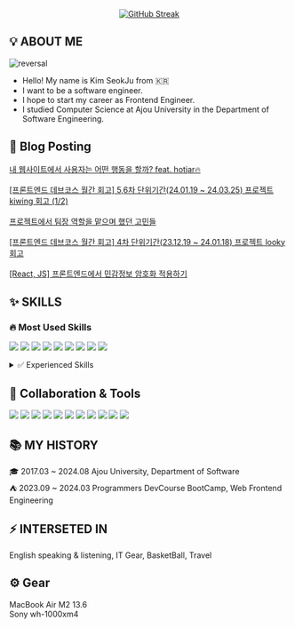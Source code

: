 <div align="center">
  <a href="https://git.io/streak-stats">
    <img src="https://streak-stats.demolab.com?user=sojuso" alt="GitHub Streak">
  </a>
</div>

## 💡 ABOUT ME
![reversal](https://capsule-render.vercel.app/api?type=Soft&reversal=true&color=gradient&text=SoJuSo)
- Hello! My name is Kim SeokJu from 🇰🇷
- I want to be a software engineer.
- I hope to start my career as Frontend Engineer.
- I studied Computer Science at Ajou University in the Department of Software Engineering.

## 📄 Blog Posting
<div align="left">
<a href="https://shqpdltm.tistory.com/49" target="_blank">내 웹사이트에서 사용자는 어떤 행동을 할까? feat. hotjar🔥</a>
<br />
<br />
<a href="https://shqpdltm.tistory.com/47" target="_blank">[프론트엔드 데브코스 월간 회고] 5,6차 단위기간(24.01.19 ~ 24.03.25) 프로젝트 kiwing 회고 (1/2)</a>
<br />
<br />
<a href="https://shqpdltm.tistory.com/46" target="_blank">프로젝트에서 팀장 역할을 맡으며 했던 고민들</a>
<br />
<br />
<a href="https://shqpdltm.tistory.com/45" target="_blank">[프론트엔드 데브코스 월간 회고] 4차 단위기간(23.12.19 ~ 24.01.18) 프로젝트 looky 회고</a>
<br />
<br />
<a href="https://shqpdltm.tistory.com/44" target="_blank">[React, JS] 프론트엔드에서 민감정보 암호화 적용하기</a>
</div>

## ✨ SKILLS
### 🔥 Most Used Skills
<img src="https://img.shields.io/badge/HTML5-e34f26?style=flat&logo=html5&logoColor=white"/> <img src="https://img.shields.io/badge/CSS-1572B6?style=flat&logo=css3&logoColor=white"/> <img src="https://img.shields.io/badge/JavaScript-F7DF1E?style=flat&logo=JavaScript&logoColor=white&"/> <img src="https://img.shields.io/badge/TypeScript-3178C6?style=flat&logo=TypeScript&logoColor=white&"/> <img src="https://img.shields.io/badge/React-61DAFB?style=flat&logo=React&logoColor=white&"/> <img src="https://img.shields.io/badge/Redux-764ABC?style=flat&logo=Redux&logoColor=white&"/> <img src="https://img.shields.io/badge/Styled_Components-DB7093?style=flat&logo=Styled-Components&logoColor=white&"/> <img src="https://img.shields.io/badge/Sass-CC6699?style=flat&logo=Sass&logoColor=white"/> <img src="https://img.shields.io/badge/Postman-FF6C37?style=flat&logo=Postman&amp;logoColor=white">

<details>
<summary>✅ Experienced Skills</summary>
 
<img src="https://img.shields.io/badge/Vue-4FC08D?style=flat&logo=Vue.js&logoColor=white"/> <img src="https://img.shields.io/badge/Tailwind CSS-06B6D4?style=flat&logo=Tailwind CSS&logoColor=white"/> <img src="https://img.shields.io/badge/React Native-61DAFB?style=flat&logo=React&logoColor=black"/> <img src="https://img.shields.io/badge/Storybook-FF4785?style=flat&logo=Storybook&logoColor=white"/> <img src="https://img.shields.io/badge/Android-3DDC84?style=flat&logo=android&logoColor=white"/> <img src="https://img.shields.io/badge/Three.js-000000?style=flat&logo=threedotjs&logoColor=white"/> <img src="https://img.shields.io/badge/D3.js-F9A03C?style=flat&logo=D3.js&logoColor=white"/> <img src="https://img.shields.io/badge/Java-007396?style=flat&logo=Java&logoColor=white"/> <img src="https://img.shields.io/badge/Python-3776AB?style=flat&logo=Python&logoColor=white"/>
</details>

<!-- ### ✅ Experienced Skills
<img src="https://img.shields.io/badge/Vue-4FC08D?style=flat&logo=Vue.js&logoColor=white"/> <img src="https://img.shields.io/badge/Tailwind CSS-06B6D4?style=flat&logo=Tailwind CSS&logoColor=white"/> <img src="https://img.shields.io/badge/React Native-61DAFB?style=flat&logo=React&logoColor=black"/> <img src="https://img.shields.io/badge/Storybook-FF4785?style=flat&logo=Storybook&logoColor=white"/> <img src="https://img.shields.io/badge/Android-3DDC84?style=flat&logo=android&logoColor=white"/> <img src="https://img.shields.io/badge/Three.js-000000?style=flat&logo=threedotjs&logoColor=white"/> <img src="https://img.shields.io/badge/D3.js-F9A03C?style=flat&logo=D3.js&logoColor=white"/> <img src="https://img.shields.io/badge/Java-007396?style=flat&logo=Java&logoColor=white"/> <img src="https://img.shields.io/badge/Python-3776AB?style=flat&logo=Python&logoColor=white"/> -->


## 🤝 Collaboration & Tools
<img src="https://img.shields.io/badge/Git-F05032?style=flat&logo=git&logoColor=white"/> <img src="https://img.shields.io/badge/GitHub-181717?style=flat&logo=GitHub&logoColor=white"/> <img src="https://img.shields.io/badge/Visual Studio Code-007ACC?style=flat&logo=Visual Studio Code&logoColor=white"/> <img src="https://img.shields.io/badge/Ubuntu-E95420?style=flat&logo=Ubuntu&logoColor=white"/> <img src="https://img.shields.io/badge/Slack-4A154B?style=flat&logo=Slack&logoColor=white"/> <img src="https://img.shields.io/badge/Discord-5865F2?style=flat&logo=Discord&logoColor=white"/> <img src="https://img.shields.io/badge/Vercel-000000?style=flat&logo=Vercel&logoColor=white"/> <img src="https://img.shields.io/badge/Android Studio-3DDC84?style=flat&logo=Android Studio&logoColor=white"/> <img src="https://img.shields.io/badge/Firebase-FFCA28?style=flat&logo=firebase&logoColor=black"/> <img src="https://img.shields.io/badge/Jest-C21325?style=flat&logo=Jest&logoColor=white"/> <img src="https://img.shields.io/badge/Cypress-69D3A7?style=flat&logo=Cypress&logoColor=white"/>

## 📚 MY HISTORY
🎓 2017.03 ~ 2024.08 Ajou University, Department of Software<br/>
⛺️ 2023.09 ~ 2024.03 Programmers DevCourse BootCamp, Web Frontend Engineering

## ⚡ INTERSETED IN
English speaking & listening, IT Gear, BasketBall, Travel
<!--
 <img src="https://img.shields.io/badge/GitLab-FC6D26?style=flat&logo=GitLab&logoColor=white"/>
<img src="https://img.shields.io/badge/TypeScript-007acc?style=flat-square&logo=typescript&logoColor=white"/> <img src="https://img.shields.io/badge/TensorFlow-FF6F00?style=flat-square&logo=TensorFlow&logoColor=white"/> <img src="https://img.shields.io/badge/mysql-4479A1?style=flat-square&logo=mysql&logoColor=white"/> <img src="https://img.shields.io/badge/Node.js-339933?style=flat-square&logo=Node.js&logoColor=white"/> <img src="https://img.shields.io/badge/Git-F05032?style=flat-square&logo=git&logoColor=white"/> <img src="https://img.shields.io/badge/GitHub-181717?style=flat-square&logo=GitHub&logoColor=white"/> <img src="https://img.shields.io/badge/Flutter-02569B?style=flat-square&logo=flutter&logoColor=white"/> <img src="https://img.shields.io/badge/React Native-61DAFB?style=flat-square&logo=React&logoColor=white"/>
-->
<!--

![Anurag's GitHub stats](https://github-readme-stats.vercel.app/api?username=SoJuSo&show_icons=true&theme=radical)
-->

## ⚙ Gear
MacBook Air M2 13.6<br />
Sony wh-1000xm4<br />
<br/>
<!--
**SoJuSo/SoJuSo** is a ✨ _special_ ✨ repository because its `README.md` (this file) appears on your GitHub profile.

Here are some ideas to get you started:

- 🔭 I’m currently working on ...
- 🌱 I’m currently learning ...
- 👯 I’m looking to collaborate on ...
- 🤔 I’m looking for help with ...
- 💬 Ask me about ...
- 📫 How to reach me: ...
- 😄 Pronouns: ...
- ⚡ Fun fact: ....
123
<br/>
-->
